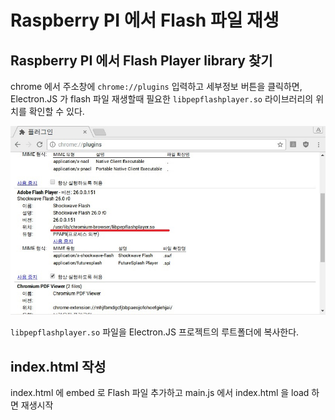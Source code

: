 # Raspberry PI 에서 Flash 파일 재생
## Raspberry PI 에서 Flash Player library 찾기
chrome 에서 주소창에 `chrome://plugins` 입력하고 세부정보 버튼을 클릭하면, Electron.JS 가 flash 파일 재생할때 필요한 `libpepflashplayer.so` 라이브러리의 위치를 확인할 수 있다.

![chrome plugins 확인](/assets/img/libpepflashplayer.jpg)

`libpepflashplayer.so` 파일을 Electron.JS 프로젝트의 루트폴더에 복사한다.

## index.html 작성
index.html 에 embed 로 Flash 파일 추가하고 main.js 에서 index.html 을 load 하면 재생시작
